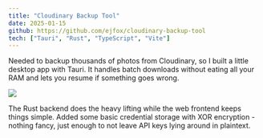 ```yaml
---
title: "Cloudinary Backup Tool"
date: 2025-01-15
github: https://github.com/ejfox/cloudinary-backup-tool
tech: ["Tauri", "Rust", "TypeScript", "Vite"]
---
```


Needed to backup thousands of photos from Cloudinary, so I built a little desktop app with Tauri. It handles batch downloads without eating all your RAM and lets you resume if something goes wrong.

![](http://res.cloudinary.com/ejf/image/upload/v1736967824/Screenshot_2025-01-15_at_3.23.17_PM.png)

The Rust backend does the heavy lifting while the web frontend keeps things simple. Added some basic credential storage with XOR encryption - nothing fancy, just enough to not leave API keys lying around in plaintext.